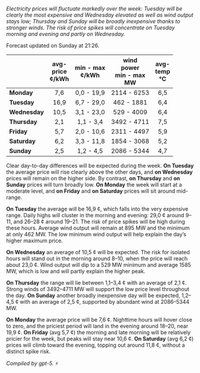 *Electricity prices will fluctuate markedly over the week: Tuesday will be clearly the most expensive and Wednesday elevated as well as wind output stays low; Thursday and Sunday will be broadly inexpensive thanks to stronger winds. The risk of price spikes will concentrate on Tuesday morning and evening and partly on Wednesday.*

Forecast updated on Sunday at 21:26.

|  | avg-<br>price<br>¢/kWh | min - max<br>¢/kWh | wind<br>power<br>min - max<br>MW | avg-<br>temp<br>°C |
|:-------------|:----------------:|:----------------:|:-------------:|:-------------:|
| **Monday** | 7,6 | 0,0 - 19,9 | 2114 - 6253 | 6,5 |
| **Tuesday** | 16,9 | 6,7 - 29,0 | 462 - 1881 | 6,4 |
| **Wednesday** | 10,5 | 3,1 - 23,0 | 529 - 4009 | 6,4 |
| **Thursday** | 2,1 | 1,1 - 3,4 | 3492 - 4711 | 7,5 |
| **Friday** | 5,7 | 2,0 - 10,6 | 2311 - 4497 | 5,9 |
| **Saturday** | 6,2 | 3,3 - 11,8 | 1854 - 3068 | 5,2 |
| **Sunday** | 2,5 | 1,2 - 4,5 | 2086 - 5344 | 4,7 |

Clear day-to-day differences will be expected during the week. **On Tuesday** the average price will rise clearly above the other days, and **on Wednesday** prices will remain on the higher side. By contrast, **on Thursday** and **on Sunday** prices will turn broadly low. **On Monday** the week will start at a moderate level, and **on Friday** and **on Saturday** prices will sit around mid-range.

**On Tuesday** the average will be 16,9 ¢, which falls into the very expensive range. Daily highs will cluster in the morning and evening: 29,0 ¢ around 9–11, and 26–28 ¢ around 19–21. The risk of price spikes will be high during these hours. Average wind output will remain at 895 MW and the minimum at only 462 MW. The low minimum wind output will help explain the day’s higher maximum price.

**On Wednesday** an average of 10,5 ¢ will be expected. The risk for isolated hours will stand out in the morning around 8–10, when the price will reach about 23,0 ¢. Wind output will dip to a 529 MW minimum and average 1585 MW, which is low and will partly explain the higher peak.

**On Thursday** the range will lie between 1,1–3,4 ¢ with an average of 2,1 ¢. Strong winds of 3492–4711 MW will support the low price level throughout the day. **On Sunday** another broadly inexpensive day will be expected, 1,2–4,5 ¢ with an average of 2,5 ¢, supported by abundant wind at 2086–5344 MW.

**On Monday** the average price will be 7,6 ¢. Nighttime hours will hover close to zero, and the priciest period will land in the evening around 18–20, near 19,9 ¢. **On Friday** (avg 5,7 ¢) the morning and late morning will be relatively pricier for the week, but peaks will stay near 10,6 ¢. **On Saturday** (avg 6,2 ¢) prices will climb toward the evening, topping out around 11,8 ¢, without a distinct spike risk.

*Compiled by gpt-5.* ⚡️

